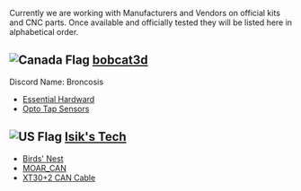 Currently we are working with Manufacturers and Vendors on official kits and CNC parts.  Once available and officially tested they will be listed here in alphabetical order.


## ![Canada Flag](https://flagcdn.com/40x30/ca.png) [bobcat3d](https://bobcat3d.etsy.com/)
Discord Name: Broncosis
- [Essential Hardward](https://www.etsy.com/ca/listing/1736497017/voron-stealth-changer-essential-hardware)
- [Opto Tap Sensors](https://www.etsy.com/ca/listing/1769077964/voron-opto-tap-sensors)


## ![US Flag](https://flagcdn.com/40x30/us.png) [Isik's Tech](https://store.isiks.tech/)
- [Birds' Nest](https://store.isiks.tech/products/birds-nest)
- [MOAR_CAN](https://store.isiks.tech/products/moar_can)
- [XT30+2 CAN Cable](https://store.isiks.tech/products/xt302-2-can-cable-3-meters)
